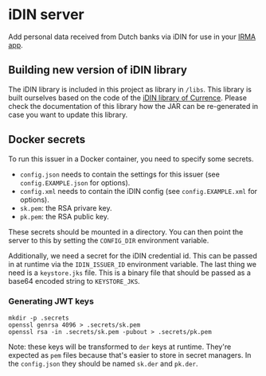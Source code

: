 # iDIN server

Add personal data received from Dutch banks via iDIN for use in your
[IRMA app](https://github.com/privacybydesign/irmamobile).

## Building new version of iDIN library
The iDIN library is included in this project as library in `/libs`. This library is built ourselves
based on the code of the [iDIN library of Currence](https://github.com/Currence-Online/iDIN-libraries-java/tree/master/Java/library).
Please check the documentation of this library how the JAR can be re-generated in case
you want to update this library.


## Docker secrets
To run this issuer in a Docker container, you need to specify some secrets.
- `config.json` needs to contain the settings for this issuer (see `config.EXAMPLE.json` for options).
- `config.xml` needs to contain the iDIN config (see `config.EXAMPLE.xml` for options).
- `sk.pem`: the RSA privare key.
- `pk.pem`: the RSA public key.

These secrets should be mounted in a directory. You can then point the server to this by setting the `CONFIG_DIR` environment variable.

Additionally, we need a secret for the iDIN credential id.
This can be passed in at runtime via the `IDIN_ISSUER_ID` environment variable.
The last thing we need is a `keystore.jks` file. This is a binary file that should be passed as a base64 encoded string to `KEYSTORE_JKS`.

### Generating JWT keys
```
mkdir -p .secrets
openssl genrsa 4096 > .secrets/sk.pem
openssl rsa -in .secrets/sk.pem -pubout > .secrets/pk.pem
```

Note: these keys will be transformed to `der` keys at runtime. 
They're expected as `pem` files because that's easier to store in secret managers.
In the `config.json` they should be named `sk.der` and `pk.der`.
